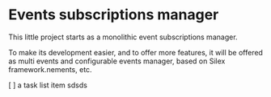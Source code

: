 Events subscriptions manager
============================

This little project starts as a monolithic event subscriptions manager.

To make its development easier, and to offer more features, it will be offered as multi events and configurable events manager, based on Silex framework.nements, etc.

[ ] a task list item
sdsds
